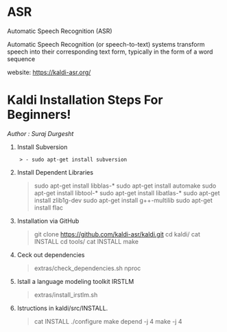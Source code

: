 # ASR
Automatic Speech Recognition (ASR)

Automatic Speech Recognition (or speech-to-text) systems
transform speech into their corresponding text form,
typically in the form of a word sequence

website:
https://kaldi-asr.org/

# Kaldi Installation Steps For Beginners!


_Author : Suraj Durgesht_

1. Install Subversion
```
    > - sudo apt-get install subversion
```
2. Install Dependent Libraries
    > sudo apt-get install libblas-*
    > sudo apt-get install automake
    > sudo apt-get install libtool-*
    > sudo apt-get install libatlas-*
    > sudo apt-get install zlib1g-dev
    > sudo apt-get install g++-multilib
    > sudo apt-get install flac

4. Installation via GitHub
      > git clone https://github.com/kaldi-asr/kaldi.git
      > cd kaldi/
      > cat INSTALL
      > cd tools/
      > cat INSTALL
      > make
      
5. Ceck out dependencies
    > extras/check_dependencies.sh
    > nproc
    
6. Istall a language modeling toolkit IRSTLM
	> extras/install_irstlm.sh

7. Istructions in kaldi/src/INSTALL.
    > cat INSTALL
    > ./configure
    > make depend -j 4
    > make -j 4
